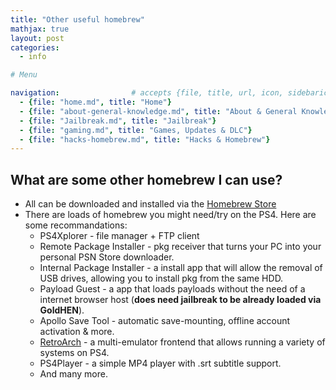 ```yaml
---
title: "Other useful homebrew"
mathjax: true
layout: post
categories:
  - info

# Menu

navigation:                # accepts {file, title, url, icon, sidebaricon}
  - {file: "home.md", title: "Home"}
  - {file: "about-general-knowledge.md", title: "About & General Knowledge"}
  - {file: "Jailbreak.md", title: "Jailbreak"}
  - {file: "gaming.md", title: "Games, Updates & DLC"}
  - {file: "hacks-homebrew.md", title: "Hacks & Homebrew"}
---
```


## What are some other homebrew I can use?

* All can be downloaded and installed via the
[Homebrew Store](hb-store.md)
* There are loads of homebrew you might need/try on the PS4. Here are some recommandations:
    * PS4Xplorer - file manager + FTP client
    * Remote Package Installer - pkg receiver that turns your PC into your personal PSN Store downloader.
    * Internal Package Installer - a install app that will allow the removal of USB drives, allowing you to install pkg from the same HDD.
    * Payload Guest - a app that loads payloads without the need of a internet browser host (**does need jailbreak to be already loaded via GoldHEN**).
    * Apollo Save Tool - automatic save-mounting, offline account activation & more.
    * [RetroArch](emulators.md) - a multi-emulator frontend that allows running a variety of systems on PS4.
    * PS4Player - a simple MP4 player with .srt subtitle support.
    * And many more.
